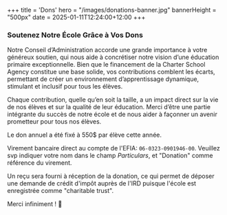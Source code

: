 +++
title = 'Dons'
hero = "/images/donations-banner.jpg"
bannerHeight = "500px"
date = 2025-01-11T12:24:00+12:00
+++

### Soutenez Notre École Grâce à Vos Dons

Notre Conseil d’Administration accorde une grande importance à votre généreux soutien, qui nous aide à concrétiser notre vision d’une éducation primaire exceptionnelle. Bien que le financement de la Charter School Agency constitue une base solide, vos contributions comblent les écarts, permettant de créer un environnement d’apprentissage dynamique, stimulant et inclusif pour tous les élèves.

Chaque contribution, quelle qu’en soit la taille, a un impact direct sur la vie de nos élèves et sur la qualité de leur éducation. Merci d’être une partie intégrante du succès de notre école et de nous aider à façonner un avenir prometteur pour tous nos élèves.

Le don annuel a été fixé à 550$ par élève cette année.

Virement bancaire direct au compte de l'EFIA: `06-0323-0901946-00`. Veuillez svp indiquer votre nom dans le champ _Particulars_, et "Donation" comme référence du virement.

Un reçu sera fourni à réception de la donation, ce qui permet de déposer une demande de crédit d'impôt auprès de l'IRD puisque l'école est enregistrée comme "charitable trust".

Merci infiniment ! 🙏
